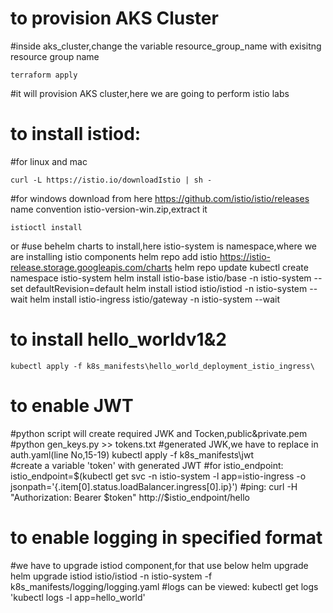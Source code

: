 # to provision AKS Cluster

#inside aks_cluster,change the variable resource_group_name with exisitng resource group name

    terraform apply

#it will provision AKS cluster,here we are going to perform istio labs


# to install istiod:
#for linux and mac
       
    curl -L https://istio.io/downloadIstio | sh -

#for windows download from here https://github.com/istio/istio/releases name convention istio-version-win.zip,extract it
  
    istioctl install

or
#use behelm charts to install,here istio-system is namespace,where we are installing istio components
    helm repo add istio https://istio-release.storage.googleapis.com/charts
    helm repo update
    kubectl create namespace istio-system
    helm install istio-base istio/base -n istio-system --set defaultRevision=default
    helm install istiod istio/istiod -n istio-system --wait
    helm install istio-ingress istio/gateway -n istio-system --wait

# to install hello_worldv1&2

    kubectl apply -f k8s_manifests\hello_world_deployment_istio_ingress\

# to enable JWT
#python script will create required JWK and Tocken,public&private.pem
#python gen_keys.py >> tokens.txt
#generated JWK,we have to replace in auth.yaml(line No,15-19)
    kubectl apply -f k8s_manifests\jwt\
#create a variable 'token' with generated JWT
#for istio_endpoint: 
    istio_endpoint=$(kubectl get svc -n istio-system -l app=istio-ingress -o jsonpath='{.item[0].status.loadBalancer.ingress[0].ip}')
#ping: 
    curl -H "Authorization: Bearer $token" http://$istio_endpoint/hello
# to enable logging in specified format
#we have to upgrade istiod component,for that use below helm upgrade
    helm upgrade  istiod istio/istiod -n istio-system -f k8s_manifests/logging/logging.yaml
#logs can be viewed: 
    kubectl get logs 'kubectl logs -l app=hello_world'
